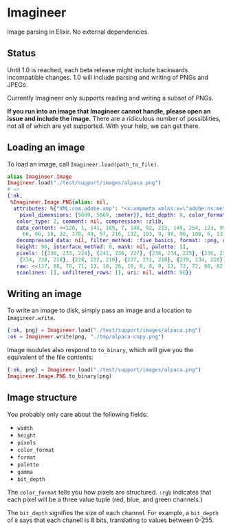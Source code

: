 Imagineer
=========

Image parsing in Elixir. No external dependencies.

## Status

Until 1.0 is reached, each beta release might include backwards incompatible changes.
1.0 will include parsing and writing of PNGs and JPEGs.

Currently Imagineer only supports reading and writing a subset of PNGs.

**If you run into an image that Imagineer cannot handle, please open an issue
and include the image.** There are a ridiculous number of possiblities, not all
of which are yet supported. With your help, we can get there.

## Loading an image

To load an image, call `Imagineer.load(path_to_file)`.

```elixir
alias Imagineer.Image
Imagineer.load("./test/support/images/alpaca.png")
# =>
{:ok,
 %Imagineer.Image.PNG{alias: nil,
  attributes: %{"XML:com.adobe.xmp": "<x:xmpmeta xmlns:x=\"adobe:ns:meta/\" x:xmptk=\"XMP Core 5.4.0\">\n   <rdf:RDF xmlns:rdf=\"http://www.w3.org/1999/02/22-rdf-syntax-ns#\">\n      <rdf:Description rdf:about=\"\"\n            xmlns:exif=\"http://ns.adobe.com/exif/1.0/\">\n         <exif:PixelXDimension>96</exif:PixelXDimension>\n         <exif:PixelYDimension>96</exif:PixelYDimension>\n      </rdf:Description>\n   </rdf:RDF>\n</x:xmpmeta>\n",
    pixel_dimensions: {5669, 5669, :meter}}, bit_depth: 8, color_format: :rgb,
   color_type: 2, comment: nil, compression: :zlib,
   data_content: <<120, 1, 141, 189, 7, 148, 92, 213, 149, 254, 123, 99, 229, 208, 213, 57, 75, 106, 229, 0,
     66, 66, 18, 32, 178, 49, 57, 216, 132, 193, 9, 99, 96, 108, 6, 131, 3, 14, 51, 255, 97, ...>>,
   decompressed_data: nil, filter_method: :five_basics, format: :png, gamma: nil,
   height: 96, interface_method: 0, mask: nil, palette: [],
   pixels: [{238, 233, 224}, {241, 236, 227}, {238, 234, 225}, {238, 233, 225},
    {234, 228, 218}, {228, 222, 210}, {237, 231, 218}, {239, 234, 220}, ...], # 96 rows of 96 3-element tuples each omitted for sanity.
   raw: <<137, 80, 78, 71, 13, 10, 26, 10, 0, 0, 0, 13, 73, 72, 68, 82, 0, 0, 0, 96, 0, 0, 0, 96, 8, 2, 0, 0, #0, 109, 250, ...>>,
   scanlines: [], unfiltered_rows: [], uri: nil, width: 96}}
```

## Writing an image

To write an image to disk, simply pass an image and a location to
`Imagineer.write`.

```elixir
{:ok, png} = Imagineer.load("./test/support/images/alpaca.png")
:ok = Imagineer.write(png, "./tmp/alpaca-copy.png")
```

Image modules also respond to `to_binary`, which will give you the equivalent
of the file contents:

```elixir
{:ok, png} = Imagineer.load("./test/support/images/alpaca.png")
Imagineer.Image.PNG.to_binary(png)
```

## Image structure

You probably only care about the following fields:

  + `width`
  + `height`
  + `pixels`
  + `color_format`
  + `format`
  + `palette`
  + `gamma`
  + `bit_depth`

The `color_format` tells you how pixels are structured. `:rgb` indicates
that each pixel will be a three value tuple (red, blue, and green channels.)

The `bit_depth` signifies the size of each channel. For example, a `bit_depth` of `8` says that each chanell is 8 bits, translating to values between 0-255.
